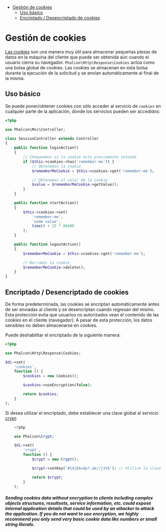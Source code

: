 <div class='article-menu'>
  <ul>
    <li>
      <a href="#overview">Gestión de cookies</a> <ul>
        <li>
          <a href="#usage">Uso básico</a>
        </li>
        <li>
          <a href="#encryption-decryption">Encriptado / Desencriptado de cookies</a>
        </li>
      </ul>
    </li>
  </ul>
</div>

<a name='overview'></a>

# Gestión de cookies

[Las cookies](http://en.wikipedia.org/wiki/HTTP_cookie) son una manera muy útil para almacenar pequeñas piezas de datos en la máquina del cliente que puede ser obtenida aún cuando el usuario cierra su navegador. `Phalcon\Http\Response\Cookies` actúa como una bolsa global de cookies. Las cookies se almacenan en esta bolsa durante la ejecución de la solicitud y se envían automáticamente al final de la misma.

<a name='usage'></a>

## Uso básico

Se puede poner/obtener cookies con sólo acceder al servicio de `cookies` en cualquier parte de la aplicación, donde los servicios pueden ser accedidos:

```php
<?php

use Phalcon\Mvc\Controller;

class SessionController extends Controller
{
    public function loginAction()
    {
        // Chequeamos si la cookie esta previamente seteada
        if ($this->cookies->has('remember-me')) {
            // Obtenemos la cookie
            $rememberMeCookie = $this->cookies->get('remember-me');

            // Obtenemos el valor de la cookie
            $value = $rememberMeCookie->getValue();
        }
    }

    public function startAction()
    {
        $this->cookies->set(
            'remember-me',
            'some value',
            time() + 15 * 86400
        );
    }

    public function logoutAction()
    {
        $rememberMeCookie = $this->cookies->get('remember-me');

        // Borramos la cookie
        $rememberMeCookie->delete();
    }
}
```

<a name='encryption-decryption'></a>

## Encriptado / Desencriptado de cookies

De forma predeterminada, las cookies se encriptan automáticamente antes de ser enviadas al cliente y se desencriptan cuando regresan del mismo. Esta protección evita que usuarios no autorizados vean el contenido de las cookies en el cliente (navegador). A pesar de esta protección, los datos sensibles no deben almacenarse en cookies.

Puede deshabilitar el encriptado de la siguiente manera:

```php
<?php

use Phalcon\Http\Response\Cookies;

$di->set(
    'cookies',
    function () {
        $cookies = new Cookies();

        $cookies->useEncryption(false);

        return $cookies;
    }
);
```

Si desea utilizar el encriptado, debe establecer una clave global al servicio [crypt](/[[language]]/[[version]]/crypt):

```php
    <?php

    use Phalcon\Crypt;

    $di->set(
        'crypt',
        function () {
            $crypt = new Crypt();

            $crypt->setKey('#1dj8$=dp?.ak//j1V$'); // Utilice la clave de seguridad que desee

            return $crypt;
        }
    );
```

<h5 class='alert alert-danger'>Sending cookies data without encryption to clients including complex objects structures, resultsets, service information, etc. could expose internal application details that could be used by an attacker to attack the application. If you do not want to use encryption, we highly recommend you only send very basic cookie data like numbers or small string literals.</h5>
